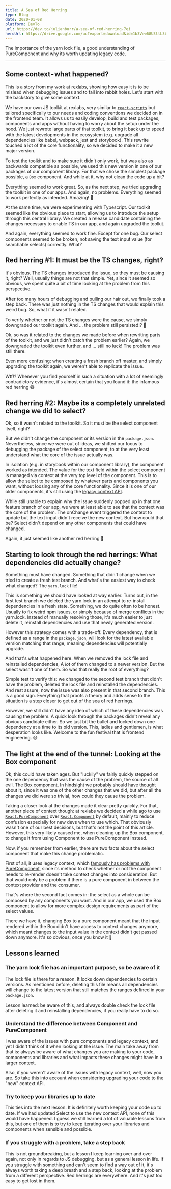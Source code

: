 ```yaml
---
title: A Sea of Red Herring
type: Blog
date: 2020-01-08
platform: DevTo
url: https://dev.to/julianburr/a-sea-of-red-herring-7ei
heroUrl: https://drive.google.com/uc?export=download&id=1b3Vew6GU3llL3bzCzFssg036RO6QRjwZ
---
```


The importance of the yarn lock file, a good understanding of PureComponent and why its worth updating legacy code.

---

## Some context - what happened?

This is a story from my work at [rexlabs](https://www.rexlabs.io/), showing how easy it is to be mislead when debugging issues and to fall into rabbit holes. Let's start with the backstory to give some context.

We have our own JS toolkit at rexlabs, very similar to [`react-scripts`](https://github.com/facebook/create-react-app/tree/master/packages/react-scripts) but tailored specifically to our needs and coding conventions we decided on in the frontend team. It allows us to easily develop, build and test packages, components and apps without having to worry about the setup under the hood. We just rewrote large parts of that toolkit, to bring it back up to speed with the latest developments in the ecosystem (e.g. upgrade all dependencies like babel, webpack, jest and storybook). This rewrite touched a lot of the core functionality, so we decided to make it a new major version.

To test the toolkit and to make sure it didn't only work, but was also as backwards compatible as possible, we used this new version in one of our packages of our component library. For that we chose the simplest package possible, a `Box` component. And while at it, why not clean the code up a bit?

Everything seemed to work great. So, as the next step, we tried upgrading the toolkit in one of our apps. And again, no problems. Everything seemed to work perfectly as intended. Amazing! 🎉

At the same time, we were experimenting with Typescript. Our toolkit seemed like the obvious place to start, allowing us to introduce the setup through this central library. We created a release candidate containing the changes necessary to enable TS in our app, and again upgraded the toolkit.

And again, everything seemed to work fine. Except for one bug. Our select components seemed to be broken, not saving the text input value (for searchable selects) correctly. What?

## Red herring #1: It must be the TS changes, right?

It's obvious. The TS changes introduced the issue, so they must be causing it, right? Well, usually things are not that simple. Yet, since it seemed so obvious, we spent quite a bit of time looking at the problem from this perspective.

After too many hours of debugging and pulling our hair out, we finally took a step back. There was just nothing in the TS changes that would explain this weird bug. So, what if it wasn't related.

To verify whether or not the TS changes were the cause, we simply downgraded our toolkit again. And … the problem still persisted!? 🤔

Ok, so was it related to the changes we made before when rewriting parts of the toolkit, and we just didn't catch the problem earlier? Again, we downgraded the toolkit even further, and … still no luck! The problem was still there.

Even more confusing: when creating a fresh branch off master, and simply upgrading the toolkit again, we weren't able to replicate the issue.

Wtf!? Whenever you find yourself in such a situation with a lot of seemingly contradictory evidence, it's almost certain that you found it: the infamous red herring 😅

## Red herring #2: Maybe its a completely unrelated change we did to select?

Ok, so it wasn't related to the toolkit. So it must be the select component itself, right?

But we didn't change the component or its version in the `package.json`. Nevertheless, since we were out of ideas, we shifted our focus to debugging the package of the select component, to at the very least understand what the core of the issue actually was.

In isolation (e.g. in storybook within our component library), the component worked as intended. The value for the text field within the select component is managed via context at the very top level of the component. This is to allow the select to be composed by whatever parts and components you want, without loosing any of the core functionality. Since it is one of our older components, it's still using the [legacy context API](https://reactjs.org/docs/legacy-context.html).

While still unable to explain why the issue suddenly popped up in that one feature branch of our app, we were at least able to see that the context was the core of the problem. The onChange event triggered the context to update but the text input didn't receive the new context. But how could that be? Select didn't depend on any other components that could have changed.

Again, it just seemed like another red herring 🤔

## Starting to look through the red herrings: What dependencies did actually change?

Something must have changed. Something that didn't change when we tried to create a fresh test branch. And what's the easiest way to check what changed? The `yarn.lock` file!

This is something we should have looked at way earlier. Turns out, in the first test branch we deleted the yarn.lock in an attempt to re-install dependencies in a fresh state. Something, we do quite often to be honest. Usually to fix weird npm issues, or simply because of merge conflicts in the yarn.lock. Instead of manually resolving those, it's much easier to just delete it, reinstall dependencies and use that newly generated version.

However this strategy comes with a trade-off. Every dependency, that is defined as a range in the `package.json`, will look for the latest available version matching that range, meaning dependencies will potentially upgrade.

And that's what happened here. When we removed the lock file and reinstalled dependencies, A _lot_ of them changed to a newer version. But the select wasn't one of them. So was that really the root of everything?

Simple test to verify this: we changed to the second test branch that didn't have the problem, deleted the lock file and reinstalled the dependencies. And rest assure, now the issue was also present in that second branch. This is a good sign. Everything that proofs a theory and adds sense to the situation is a step closer to get out of the sea of red herrings.

However, we still didn't have any idea of which of these dependencies was causing the problem. A quick look through the packages didn't reveal any obvious candidate either. So we just bit the bullet and locked down one dependency at a time to its old version. This, ladies and gentlemen, is what desperation looks like. Welcome to the fun festival that is frontend engineering. 😅

## The light at the end of the tunnel: Looking at the Box component

Ok, this could have taken ages. But "luckily" we fairly quickly stepped on the one dependency that was the cause of the problem, the source of all evil. The Box component. In hindsight we probably should have thought about it, since it was one of the other changes that we did, but after all the changes we did were so trivial, how could they cause the problem.

Taking a closer look at the changes made it clear pretty quickly. For that, another piece of context though: at rexlabs we decided a while ago to use [`React.PureComponent`](https://reactjs.org/docs/react-api.html#reactpurecomponent) over [`React.Component`](https://reactjs.org/docs/react-api.html#reactcomponent) by default, mainly to reduce confusion especially for new devs when to use which. That obviously wasn't one of our best decisions, but that's not the point of this article. However, this very likely caused me, when cleaning up the Box component, to change it from using Component to use PureComponent instead.

Now, if you remember from earlier, there are two facts about the select component that make this change problematic.

First of all, it uses legacy context, which [famously has problems with PureComponent](https://medium.com/@gobindathakur/problems-with-previous-react-context-api-317b247d78d4), since its method to check whether or not the component needs to re-render doesn't take context changes into consideration. But that would only be a problem if there is a pure component in between the context provider and the consumer.

That's where the second fact comes in: the select as a whole can be composed by any components you want. And in our app, we used the Box component to allow for more complex design requirements as part of the select values.

There we have it, changing Box to a pure component meant that the input rendered within the Box didn't have access to context changes anymore, which meant changes to the input value in the context didn't get passed down anymore. It's so obvious, once you know it 🙈

## Lessons learned

### The yarn lock file has an important purpose, so be aware of it

The lock file is there for a reason. It locks down dependencies to certain versions. As mentioned before, deleting this file means all dependencies will change to the latest version that still matches the ranges defined in your `package.json`.

Lesson learned: be aware of this, and always double check the lock file after deleting it and reinstalling dependencies, if you really have to do so.

### Understand the difference between Component and PureComponent

I was aware of the issues with pure components and legacy context, and yet I didn't think of it when looking at the issue. The main take away from that is: always be aware of what changes you are making to your code, components and libraries and what impacts these changes might have in a larger context.

Also, if you weren't aware of the issues with legacy context, well, now you are. So take this into account when considering upgrading your code to the "new" context API.

### Try to keep your libraries up to date

This ties into the next lesson. It is definitely worth keeping your code up to date. If we had updated Select to use the new context API, none of this would have happened. I guess we still learned a lot of valuable lessons from this, but one of them is to try to keep iterating over your libraries and components when sensible and possible.

### If you struggle with a problem, take a step back

This is not groundbreaking, but a lesson I keep learning over and over again, not only in regards to JS debugging, but as a general lesson in life. If you struggle with something and can't seem to find a way out of it, it's always worth taking a deep breath and a step back, looking at the problem from a different perspective. Red herrings are everywhere. And it's just too easy to get lost in them.
